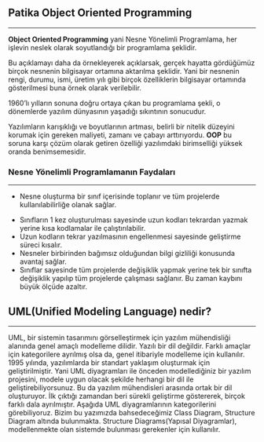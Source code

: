 ## Patika Object Oriented Programming

________________

**Object Oriented Programming** yani Nesne Yönelimli Programlama, her işlevin neslek olarak soyutlandığı bir programlama şeklidir.

Bu açıklamayı daha da örnekleyerek açıklarsak, gerçek hayatta gördüğümüz birçok nesnenin bilgisayar ortamına aktarılma şeklidir. Yani bir nesnenin rengi, durumu, ismi, üretim yılı gibi birçok özelliklerin bilgisayar ortamında gösterilmesi buna örnek olarak verilebilir.

1960’lı yılların sonuna doğru ortaya çıkan bu programlama şekli, o dönemlerde yazılım dünyasının yaşadığı sıkıntının sonucudur.

Yazılımların karışıklığı ve boyutlarının artması, belirli bir nitelik düzeyini korumak için gereken maliyeti, zamanı ve çabayı arttırıyordu. **OOP** bu soruna karşı çözüm olarak getiren özelliği yazılımdaki birimselliği yüksek oranda benimsemesidir.

### Nesne Yönelimli Programlamanın Faydaları

_______________________________

* Nesne oluşturma bir sınıf içerisinde toplanır ve tüm projelerde kullanılabilirliğe olanak sağlar.

- Sınıfların 1 kez oluşturulması sayesinde uzun kodları tekrardan yazmak yerine kısa kodlamalar ile çalıştırılabilir.
- Uzun kodların tekrar yazılmasının engellenmesi sayesinde geliştirme süreci kısalır.
- Nesneler birbirinden bağımsız olduğundan bilgi gizliliği konusunda avantaj sağlar.
- Sınıflar sayesinde tüm projelerde değişiklik yapmak yerine tek bir sınıfta değişiklik yapılıp tüm projelerde çalışması sağlanır. Bu zaman kaybını büyük ölçüde azaltır.

## UML(Unified Modeling Language) nedir?

___________

UML, bir sistemin tasarımını görselleştirmek için yazılım mühendisliği alanında genel amaçlı modelleme dilidir. Yazılı bir dil değildir. Farklı amaçlar için kategorilere ayrılmış olsa da, genel itibariyle modelleme için kullanılır. 1995 yılında, yazılımlarda bir standart yaklaşım oluşturmak için geliştirilmiştir. Yani UML diyagramları ile önceden modellediğiniz bir yazılım projesini, modele uygun olacak şekilde herhangi bir dil ile geliştirebiliyorsunuz. Bu da yazılım mühendisleri arasında ortak bir dil oluşturuyor. İlk çıktığı zamandan beri sürekli geliştirme göstererek, birçok farklı dala ayrılmıştır. Aşağıda UML diyagramlarının kategorilerini görebiliyoruz. Bizim bu yazımızda bahsedeceğimiz Class Diagram, Structure Diagram altında bulunmakta. Structure Diagrams(Yapısal Diyagramlar), modellenmekte olan sistemde bulunması gerekenler için kullanılır.

